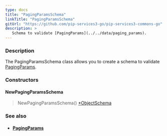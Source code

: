 ```yaml
---
type: docs
title: "PagingParamsSchema"
linkTitle: "PagingParamsSchema"
gitUrl: "https://github.com/pip-services3-go/pip-services3-commons-go"
description: >
   Schema to validate [PagingParams](../../data/paging_params).
---
```


### Description

The PagingParamsSchema class allows you to create a schema to validate [PagingParams](../../data/paging_params).

### Constructors

#### NewPagingParamsSchema
> NewPagingParamsSchema() [*ObjectSchema]()

### See also
- #### [PagingParams](../../data/paging_params)

